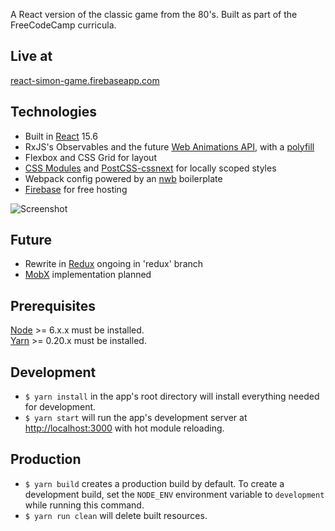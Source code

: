 A React version of the classic game from the 80's. Built as part of the FreeCodeCamp curricula.

## Live at
[react-simon-game.firebaseapp.com](https://react-simon-game.firebaseapp.com)

## Technologies
  * Built in [React] 15.6
  * RxJS's Observables and the future [Web Animations API][web-animations-api], with a [polyfill][animations-polyfill]
  * Flexbox and CSS Grid for layout
  * [CSS Modules][css-modules] and [PostCSS-cssnext][css-next] for locally scoped styles
  * Webpack config powered by an [nwb] boilerplate
  * [Firebase] for free hosting

![Screenshot](/assets/screenshot.png?raw=true)

## Future
  * Rewrite in [Redux] ongoing in 'redux' branch
  * [MobX] implementation planned

## Prerequisites
[Node] >= 6.x.x must be installed.
<br />
[Yarn] >= 0.20.x must be installed.

## Development
- `$ yarn install` in the app's root directory will install everything needed for development.
- `$ yarn start` will run the app's development server at <http://localhost:3000> with hot module reloading.

## Production
- `$ yarn build` creates a production build by default.
   To create a development build, set the `NODE_ENV` environment variable to `development` while running this command.
- `$ yarn run clean` will delete built resources.

[web-animations-api]: https://developer.mozilla.org/en-US/docs/Web/API/Web_Animations_API
[animations-polyfill]: https://github.com/web-animations/web-animations-js
[react]: https://github.com/facebook/react
[redux]: https://github.com/reactjs/redux
[mobx]: https://mobx.js.org/
[nwb]: https://github.com/insin/nwb
[firebase]: https://firebase.google.com/docs/reference/rest/database/
[css-modules]: https://github.com/css-modules/css-modules
[css-next]: http://cssnext.io/
[node]: http://nodejs.org/
[yarn]: http://yarnpkg.com/
